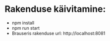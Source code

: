 # Rakenduse käivitamine:
* npm install
* npm run start
* Brauseris rakenduse url: http://localhost:8081